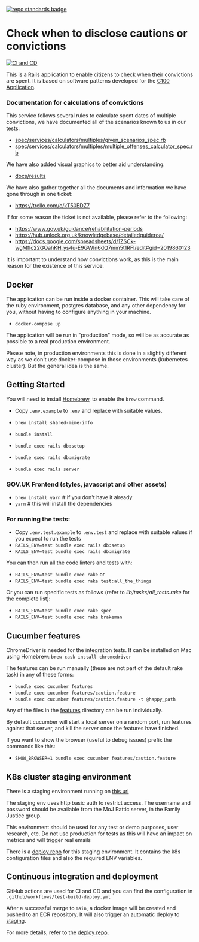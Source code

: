 [![repo standards badge](https://img.shields.io/badge/dynamic/json?color=blue&style=for-the-badge&logo=github&label=MoJ%20Compliant&query=%24.data%5B%3F%28%40.name%20%3D%3D%20%22disclosure-checker%22%29%5D.status&url=https%3A%2F%2Foperations-engineering-reports.cloud-platform.service.justice.gov.uk%2Fgithub_repositories)](https://operations-engineering-reports.cloud-platform.service.justice.gov.uk/github_repositories#disclosure-checker "Link to report")

# Check when to disclose cautions or convictions

[![CI and CD](https://github.com/ministryofjustice/disclosure-checker/actions/workflows/test-build-deploy.yml/badge.svg)](https://github.com/ministryofjustice/disclosure-checker/actions/workflows/test-build-deploy.yml)

This is a Rails application to enable citizens to check when their convictions are spent.
It is based on software patterns developed for the [C100 Application][c100-application].

### Documentation for calculations of convictions

This service follows several rules to calculate spent dates of multiple convictions,
we have documented all of the scenarios known to us in our tests:

- [spec/services/calculators/multiples/given_scenarios_spec.rb](spec/services/calculators/multiples/given_scenarios_spec.rb)
- [spec/services/calculators/multiples/multiple_offenses_calculator_spec.rb](spec/services/calculators/multiples/multiple_offenses_calculator_spec.rb)

We have also added visual graphics to better aid understanding:

- [docs/results](docs/results)

We have also gather together all the documents and information we have gone through in one ticket:

- https://trello.com/c/kT50EDZ7

If for some reason the ticket is not available, please refer to the following:

- https://www.gov.uk/guidance/rehabilitation-periods
- https://hub.unlock.org.uk/knowledgebase/detailedguideroa/
- https://docs.google.com/spreadsheets/d/1ZSCk-wgMfIc22GQahKH_ys4u-E9GWIn6dQ7mm5t1RFI/edit#gid=2019860123

It is important to understand how convictions work, as this is the main reason for the existence of this service.

## Docker

The application can be run inside a docker container. This will take care of the ruby environment, postgres database, 
and any other dependency for you, without having to configure anything in your machine.

* `docker-compose up`

The application will be run in "production" mode, so will be as accurate as possible to a real production environment.

Please note, in production environments this is done in a slightly different way as we don't use docker-compose in those
environments (kubernetes cluster). But the general idea is the same.

## Getting Started

You will need to install [Homebrew](https://brew.sh), to enable the `brew` command.

* Copy `.env.example` to `.env` and replace with suitable values.

* `brew install shared-mime-info`
* `bundle install`
* `bundle exec rails db:setup`
* `bundle exec rails db:migrate`
* `bundle exec rails server`

### GOV.UK Frontend (styles, javascript and other assets)

* `brew install yarn` # if you don't have it already
* `yarn` # this will install the dependencies

### For running the tests:

* Copy `.env.test.example` to `.env.test` and replace with suitable values if you expect to run the tests
* `RAILS_ENV=test bundle exec rails db:setup`
* `RAILS_ENV=test bundle exec rails db:migrate`

You can then run all the code linters and tests with:

* `RAILS_ENV=test bundle exec rake`
or
* `RAILS_ENV=test bundle exec rake test:all_the_things`

Or you can run specific tests as follows (refer to *lib/tasks/all_tests.rake* for the complete list):

* `RAILS_ENV=test bundle exec rake spec`
* `RAILS_ENV=test bundle exec rake brakeman`

## Cucumber features

ChromeDriver is needed for the integration tests. It can be installed on Mac using Homebrew: `brew cask install chromedriver`

The features can be run manually (these are not part of the default rake task) in any of these forms:

* `bundle exec cucumber features`
* `bundle exec cucumber features/caution.feature`
* `bundle exec cucumber features/caution.feature -t @happy_path`

Any of the files in the [features](features) directory can be run individually.

By default cucumber will start a local server on a random port, run features against that server, and kill the server once the features have finished.

If you want to show the browser (useful to debug issues) prefix the commands like this:

* `SHOW_BROWSER=1 bundle exec cucumber features/caution.feature`

## K8s cluster staging environment

There is a staging environment running on [this url][k8s-staging]

The staging env uses http basic auth to restrict access. The username and
password should be available from the MoJ Rattic server, in the Family Justice group.

This environment should be used for any test or demo purposes, user research, etc.
Do not use production for tests as this will have an impact on metrics and will trigger real emails

There is a [deploy repo][deploy-repo] for this staging environment.
It contains the k8s configuration files and also the required ENV variables.

## Continuous integration and deployment

GitHub actions are used for CI and CD and you can find the configuration in `.github/workflows/test-build-deploy.yml`

After a successful merge to `main`, a docker image will be created and pushed to an ECR repository.
It will also trigger an automatic deploy to [staging][k8s-staging].

For more details, refer to the [deploy repo][deploy-repo].

[c100-application]: https://github.com/ministryofjustice/c100-application
[deploy-repo]: https://github.com/ministryofjustice/disclosure-checker-deploy
[k8s-staging]: https://disclosure-checker-staging.apps.live.cloud-platform.service.justice.gov.uk
